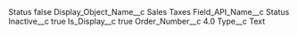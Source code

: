 <?xml version="1.0" encoding="UTF-8"?>
<CustomMetadata xmlns="http://soap.sforce.com/2006/04/metadata" xmlns:xsi="http://www.w3.org/2001/XMLSchema-instance" xmlns:xsd="http://www.w3.org/2001/XMLSchema">
    <label>Status</label>
    <protected>false</protected>
    <values>
        <field>Display_Object_Name__c</field>
        <value xsi:type="xsd:string">Sales Taxes</value>
    </values>
    <values>
        <field>Field_API_Name__c</field>
        <value xsi:type="xsd:string">Status</value>
    </values>
    <values>
        <field>Inactive__c</field>
        <value xsi:type="xsd:boolean">true</value>
    </values>
    <values>
        <field>Is_Display__c</field>
        <value xsi:type="xsd:boolean">true</value>
    </values>
    <values>
        <field>Order_Number__c</field>
        <value xsi:type="xsd:double">4.0</value>
    </values>
    <values>
        <field>Type__c</field>
        <value xsi:type="xsd:string">Text</value>
    </values>
</CustomMetadata>
